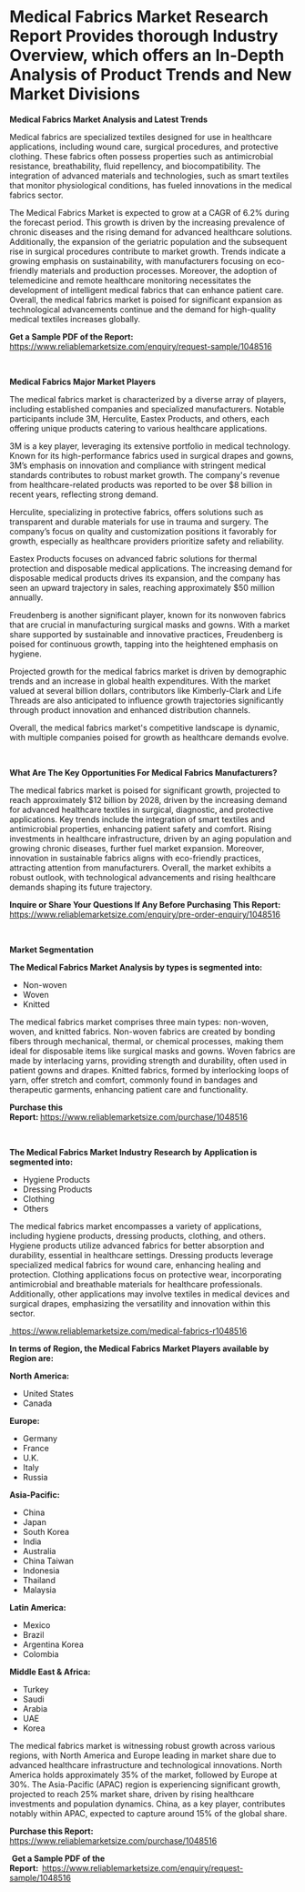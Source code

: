 <p><h1>Medical Fabrics Market Research Report Provides thorough Industry Overview, which offers an In-Depth Analysis of Product Trends and New Market Divisions</h1></p><p><strong>Medical Fabrics Market Analysis and Latest Trends</strong></p>
<p><p>Medical fabrics are specialized textiles designed for use in healthcare applications, including wound care, surgical procedures, and protective clothing. These fabrics often possess properties such as antimicrobial resistance, breathability, fluid repellency, and biocompatibility. The integration of advanced materials and technologies, such as smart textiles that monitor physiological conditions, has fueled innovations in the medical fabrics sector.</p><p>The Medical Fabrics Market is expected to grow at a CAGR of 6.2% during the forecast period. This growth is driven by the increasing prevalence of chronic diseases and the rising demand for advanced healthcare solutions. Additionally, the expansion of the geriatric population and the subsequent rise in surgical procedures contribute to market growth. Trends indicate a growing emphasis on sustainability, with manufacturers focusing on eco-friendly materials and production processes. Moreover, the adoption of telemedicine and remote healthcare monitoring necessitates the development of intelligent medical fabrics that can enhance patient care. Overall, the medical fabrics market is poised for significant expansion as technological advancements continue and the demand for high-quality medical textiles increases globally.</p></p>
<p><strong>Get a Sample PDF of the Report:&nbsp;</strong> <a href="https://www.reliablemarketsize.com/enquiry/request-sample/1048516?utm_campaign=3217&utm_medium=2&utm_source=Github&utm_content=ia&utm_term=13042025&utm_id=medical-fabrics">https://www.reliablemarketsize.com/enquiry/request-sample/1048516</a></p>
<p>&nbsp;</p>
<p><strong>Medical Fabrics Major Market Players</strong></p>
<p><p>The medical fabrics market is characterized by a diverse array of players, including established companies and specialized manufacturers. Notable participants include 3M, Herculite, Eastex Products, and others, each offering unique products catering to various healthcare applications.</p><p>3M is a key player, leveraging its extensive portfolio in medical technology. Known for its high-performance fabrics used in surgical drapes and gowns, 3M’s emphasis on innovation and compliance with stringent medical standards contributes to robust market growth. The company's revenue from healthcare-related products was reported to be over $8 billion in recent years, reflecting strong demand.</p><p>Herculite, specializing in protective fabrics, offers solutions such as transparent and durable materials for use in trauma and surgery. The company’s focus on quality and customization positions it favorably for growth, especially as healthcare providers prioritize safety and reliability.</p><p>Eastex Products focuses on advanced fabric solutions for thermal protection and disposable medical applications. The increasing demand for disposable medical products drives its expansion, and the company has seen an upward trajectory in sales, reaching approximately $50 million annually.</p><p>Freudenberg is another significant player, known for its nonwoven fabrics that are crucial in manufacturing surgical masks and gowns. With a market share supported by sustainable and innovative practices, Freudenberg is poised for continuous growth, tapping into the heightened emphasis on hygiene.</p><p>Projected growth for the medical fabrics market is driven by demographic trends and an increase in global health expenditures. With the market valued at several billion dollars, contributors like Kimberly-Clark and Life Threads are also anticipated to influence growth trajectories significantly through product innovation and enhanced distribution channels.</p><p>Overall, the medical fabrics market's competitive landscape is dynamic, with multiple companies poised for growth as healthcare demands evolve.</p></p>
<p>&nbsp;</p>
<p><strong>What Are The Key Opportunities For Medical Fabrics Manufacturers?</strong></p>
<p><p>The medical fabrics market is poised for significant growth, projected to reach approximately $12 billion by 2028, driven by the increasing demand for advanced healthcare textiles in surgical, diagnostic, and protective applications. Key trends include the integration of smart textiles and antimicrobial properties, enhancing patient safety and comfort. Rising investments in healthcare infrastructure, driven by an aging population and growing chronic diseases, further fuel market expansion. Moreover, innovation in sustainable fabrics aligns with eco-friendly practices, attracting attention from manufacturers. Overall, the market exhibits a robust outlook, with technological advancements and rising healthcare demands shaping its future trajectory.</p></p>
<p><strong>Inquire or Share Your Questions If Any Before Purchasing This Report:</strong> <a href="https://www.reliablemarketsize.com/enquiry/pre-order-enquiry/1048516?utm_campaign=3217&utm_medium=2&utm_source=Github&utm_content=ia&utm_term=13042025&utm_id=medical-fabrics">https://www.reliablemarketsize.com/enquiry/pre-order-enquiry/1048516</a></p>
<p>&nbsp;</p>
<p><strong>Market Segmentation</strong></p>
<p><strong>The Medical Fabrics Market Analysis by types is segmented into:</strong></p>
<p><ul><li>Non-woven</li><li>Woven</li><li>Knitted</li></ul></p>
<p><p>The medical fabrics market comprises three main types: non-woven, woven, and knitted fabrics. Non-woven fabrics are created by bonding fibers through mechanical, thermal, or chemical processes, making them ideal for disposable items like surgical masks and gowns. Woven fabrics are made by interlacing yarns, providing strength and durability, often used in patient gowns and drapes. Knitted fabrics, formed by interlocking loops of yarn, offer stretch and comfort, commonly found in bandages and therapeutic garments, enhancing patient care and functionality.</p></p>
<p><strong>Purchase this Report:&nbsp;</strong><a href="https://www.reliablemarketsize.com/purchase/1048516?utm_campaign=3217&utm_medium=2&utm_source=Github&utm_content=ia&utm_term=13042025&utm_id=medical-fabrics">https://www.reliablemarketsize.com/purchase/1048516</a></p>
<p>&nbsp;</p>
<p><strong>The Medical Fabrics Market Industry Research by Application is segmented into:</strong></p>
<p><ul><li>Hygiene Products</li><li>Dressing Products</li><li>Clothing</li><li>Others</li></ul></p>
<p><p>The medical fabrics market encompasses a variety of applications, including hygiene products, dressing products, clothing, and others. Hygiene products utilize advanced fabrics for better absorption and durability, essential in healthcare settings. Dressing products leverage specialized medical fabrics for wound care, enhancing healing and protection. Clothing applications focus on protective wear, incorporating antimicrobial and breathable materials for healthcare professionals. Additionally, other applications may involve textiles in medical devices and surgical drapes, emphasizing the versatility and innovation within this sector.</p></p>
<p><a href="https://www.reliablemarketsize.com/medical-fabrics-r1048516?utm_campaign=3217&utm_medium=2&utm_source=Github&utm_content=ia&utm_term=13042025&utm_id=medical-fabrics">&nbsp;https://www.reliablemarketsize.com/medical-fabrics-r1048516</a></p>
<p><strong>In terms of Region, the Medical Fabrics Market Players available by Region are:</strong></p>
<p>
    <p> <strong> North America: </strong>
        <ul>
            <li>United States</li>
            <li>Canada</li>
        </ul>
        </p> 
    <p> <strong> Europe: </strong>
        <ul>
            <li>Germany</li>
            <li>France</li>
            <li>U.K.</li>
            <li>Italy</li>
            <li>Russia</li>
        </ul>
        </p> 
    <p> <strong> Asia-Pacific: </strong>
        <ul>
            <li>China</li>
            <li>Japan</li>
            <li>South Korea</li>
            <li>India</li>
            <li>Australia</li>
            <li>China Taiwan</li>
            <li>Indonesia</li>
            <li>Thailand</li>
            <li>Malaysia</li>
        </ul>
        </p> 
    <p> <strong> Latin America: </strong>
        <ul>
            <li>Mexico</li>
            <li>Brazil</li>
            <li>Argentina Korea</li>
            <li>Colombia</li>
        </ul>
        </p> 
    <p> <strong> Middle East & Africa: </strong>
        <ul>
            <li>Turkey</li>
            <li>Saudi</li>
            <li>Arabia</li>
            <li>UAE</li>
            <li>Korea</li>
        </ul>
    </p>
    </p>
<p><p>The medical fabrics market is witnessing robust growth across various regions, with North America and Europe leading in market share due to advanced healthcare infrastructure and technological innovations. North America holds approximately 35% of the market, followed by Europe at 30%. The Asia-Pacific (APAC) region is experiencing significant growth, projected to reach 25% market share, driven by rising healthcare investments and population dynamics. China, as a key player, contributes notably within APAC, expected to capture around 15% of the global share.</p></p>
<p><strong>Purchase this Report: </strong><a href="https://www.reliablemarketsize.com/purchase/1048516?utm_campaign=3217&utm_medium=2&utm_source=Github&utm_content=ia&utm_term=13042025&utm_id=medical-fabrics">https://www.reliablemarketsize.com/purchase/1048516</a></p>
<p>&nbsp;<strong>Get a Sample PDF of the Report:&nbsp;&nbsp;</strong><a href="https://www.reliablemarketsize.com/enquiry/request-sample/1048516?utm_campaign=3217&utm_medium=2&utm_source=Github&utm_content=ia&utm_term=13042025&utm_id=medical-fabrics">https://www.reliablemarketsize.com/enquiry/request-sample/1048516</a></p>
<p><strong></strong></p>
<p><p></p><p></p><p></p></p>